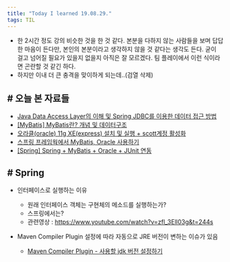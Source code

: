 ```yaml
---
title: "Today I learned 19.08.29."
tags: TIL
---
```

- 한 2시간 정도 강의 비슷한 것을 한 것 같다. 본분을 다하지 않는 사람들을 보며 답답한 마음이 든다만, 본인의 본분이라고 생각하지 않을 것 같다는 생각도 든다. 굳이 걸고 넘어질 필요가 있을지 없을지 아직은 잘 모르겠다. 팀 플레이에서 이런 식이라면 곤란할 것 같긴 하다.
- 하지만 이내 더 큰 충격을 맞이하게 되는데..(검열 삭제)

## # 오늘 본 자료들
- [Java Data Access Layer의 이해 및 Spring JDBC를 이용한 데이터 접근 방법](https://gmlwjd9405.github.io/2018/05/15/setting-for-db-programming.html)
- [[MyBatis] MyBatis란? 개념 및 데이터구조](https://khj93.tistory.com/entry/MyBatis-MyBatis%EB%9E%80-%EA%B0%9C%EB%85%90-%EB%B0%8F-%ED%95%B5%EC%8B%AC-%EC%A0%95%EB%A6%AC)
- [오라클(oracle) 11g XE(express) 설치 및 실행 + scott계정 활성화](https://m.blog.naver.com/PostView.nhn?blogId=heartflow89&logNo=220963831238&proxyReferer=https%3A%2F%2Fwww.google.com%2F)
- [스프링 프레임웍에서 MyBatis, Oracle 사용하기](https://offbyone.tistory.com/18)
- [[Spring] Spring + MyBatis + Oracle + JUnit 연동](https://cmleo.tistory.com/35)

## # Spring
- 인터페이스로 실행하는 이유
	- 원래 인터페이스 객체는 구현체의 메소드를 실행하는가?
	- 스프링에서는?
	- 관련영상 : <https://www.youtube.com/watch?v=zfl_3Ell03g&t=244s>

- Maven Compiler Plugin 설정에 따라 자동으로 JRE 버전이 변하는 이슈가 있음
	- [Maven Compiler Plugin - 사용할 jdk 버전 설정하기](https://www.lesstif.com/pages/viewpage.action?pageId=14745653#)